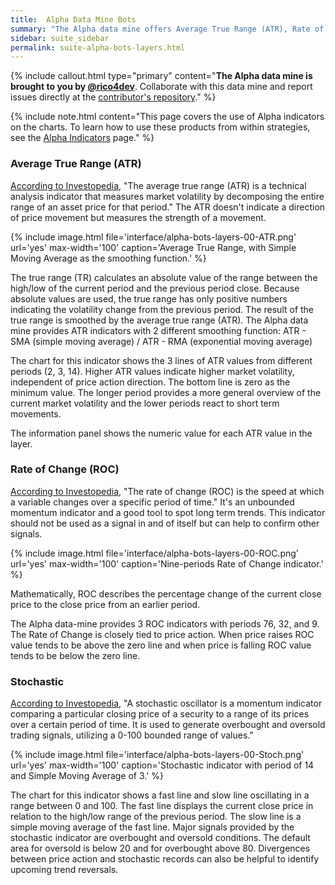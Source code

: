 ```yaml
---
title:  Alpha Data Mine Bots
summary: "The Alpha data mine offers Average True Range (ATR), Rate of Change (ROC), and Stochastic indicators"
sidebar: suite_sidebar
permalink: suite-alpha-bots-layers.html
---
```


{% include callout.html type="primary" content="<strong>The Alpha data mine is brought to you by <a href='https://github.com/rico4dev' rel='nofollow' rel='noopener' target='_blank'>@rico4dev</a></strong>. Collaborate with this data mine and report issues directly at the <a href='https://github.com/EduRemix/Superalgos'  rel='nofollow' rel='noopener' target='_blank'>contributor's repository</a>." %}

{% include note.html content="This page covers the use of Alpha indicators on the charts. To learn how to use these products from within strategies, see the [Alpha Indicators](suite-alpha-indicators.html) page." %}

### Average True Range (ATR)

<a href="https://www.investopedia.com/terms/a/atr.asp" rel="nofollow" rel="noopener" target="_blank">According to Investopedia</a>, "The average true range (ATR) is a technical analysis indicator that measures market volatility by decomposing the entire range of an asset price for that period." The ATR doesn't indicate a direction of price movement but measures the strength of a movement.

{% include image.html file='interface/alpha-bots-layers-00-ATR.png' url='yes' max-width='100' caption='Average True Range, with Simple Moving Average as the smoothing function.' %}

The true range (TR) calculates an absolute value of the range between the high/low of the current period and the previous period close. Because absolute values are used, the true range has only positive numbers indicating the volatility change from the previous period. The result of the true range is smoothed by the average true range (ATR). The Alpha data mine provides ATR indicators with 2 different smoothing function: ATR - SMA (simple moving average) / ATR - RMA (exponential moving average)

The chart for this indicator shows the 3 lines of ATR values from different periods (2, 3, 14). Higher ATR values indicate higher market volatility, independent of price action direction. The bottom line is zero as the minimum value. The longer period provides a more general overview of the current market volatility and the lower periods react to short term movements.

The information panel shows the numeric value for each ATR value in the layer.

### Rate of Change (ROC)

<a href="https://www.investopedia.com/terms/r/rateofchange.asp" rel="nofollow" rel="noopener" target="_blank">According to Investopedia</a>, "The rate of change (ROC) is the speed at which a variable changes over a specific period of time." It's an unbounded momentum indicator and a good tool to spot long term trends. This indicator should not be used as a signal in and of itself but can help to confirm other signals.

{% include image.html file='interface/alpha-bots-layers-00-ROC.png' url='yes' max-width='100' caption='Nine-periods Rate of Change indicator.' %}

Mathematically, ROC describes the percentage change of the current close price to the close price from an earlier period. 

The Alpha data-mine provides 3 ROC indicators with periods 76, 32, and 9. The Rate of Change is closely tied to price action. When price raises ROC value tends to be above the zero line and when price is falling ROC value tends to be below the zero line.

### Stochastic

<a href="https://www.investopedia.com/terms/s/stochasticoscillator.asp" rel="nofollow" rel="noopener" target="_blank">According to Investopedia</a>, "A stochastic oscillator is a momentum indicator comparing a particular closing price of a security to a range of its prices over a certain period of time. It is used to generate overbought and oversold trading signals, utilizing a 0-100 bounded range of values."

{% include image.html file='interface/alpha-bots-layers-00-Stoch.png' url='yes' max-width='100' caption='Stochastic indicator with period of 14 and Simple Moving Average of 3.' %}

The chart for this indicator shows a fast line and slow line oscillating in a range between 0 and 100. The fast line displays the current close price in relation to the high/low range of the previous period. The slow line is a simple moving average of the fast line. Major signals provided by the stochastic indicator are overbought and oversold conditions. The default area for oversold is below 20 and for overbought above 80. Divergences between price action and stochastic records can also be helpful to identify upcoming trend reversals.